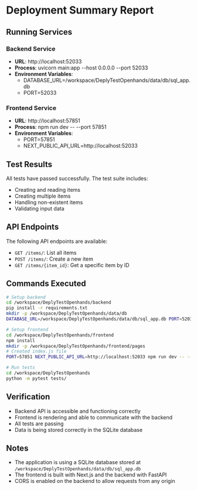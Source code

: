 # Deployment Summary Report

## Running Services

### Backend Service
- **URL**: http://localhost:52033
- **Process**: uvicorn main:app --host 0.0.0.0 --port 52033
- **Environment Variables**:
  - DATABASE_URL=/workspace/DeplyTestOpenhands/data/db/sql_app.db
  - PORT=52033

### Frontend Service
- **URL**: http://localhost:57851
- **Process**: npm run dev -- --port 57851
- **Environment Variables**:
  - PORT=57851
  - NEXT_PUBLIC_API_URL=http://localhost:52033

## Test Results
All tests have passed successfully. The test suite includes:
- Creating and reading items
- Creating multiple items
- Handling non-existent items
- Validating input data

## API Endpoints
The following API endpoints are available:
- `GET /items/`: List all items
- `POST /items/`: Create a new item
- `GET /items/{item_id}`: Get a specific item by ID

## Commands Executed
```bash
# Setup backend
cd /workspace/DeplyTestOpenhands/backend
pip install -r requirements.txt
mkdir -p /workspace/DeplyTestOpenhands/data/db
DATABASE_URL=/workspace/DeplyTestOpenhands/data/db/sql_app.db PORT=52033 uvicorn main:app --host 0.0.0.0 --port 52033

# Setup frontend
cd /workspace/DeplyTestOpenhands/frontend
npm install
mkdir -p /workspace/DeplyTestOpenhands/frontend/pages
# Created index.js file
PORT=57851 NEXT_PUBLIC_API_URL=http://localhost:52033 npm run dev -- --port 57851

# Run tests
cd /workspace/DeplyTestOpenhands
python -m pytest tests/
```

## Verification
- Backend API is accessible and functioning correctly
- Frontend is rendering and able to communicate with the backend
- All tests are passing
- Data is being stored correctly in the SQLite database

## Notes
- The application is using a SQLite database stored at `/workspace/DeplyTestOpenhands/data/db/sql_app.db`
- The frontend is built with Next.js and the backend with FastAPI
- CORS is enabled on the backend to allow requests from any origin